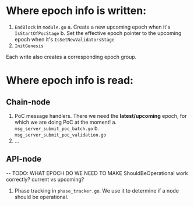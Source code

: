 # Where epoch info is written:

1. `EndBlock` in `module.go`
    a. Create a new upcoming epoch when it's `IsStartOfPocStage`
    b. Set the effective epoch pointer to the upcoming epoch when it's `IsSetNewValidatorsStage`
2. `InitGenesis`

Each write also creates a corresponding epoch group.

# Where epoch info is read:

## Chain-node

1. PoC message handlers. There we need the **latest/upcoming** epoch, for which we are doing PoC at the moment!
   a. `msg_server_submit_poc_batch.go`
   b. `msg_server_submit_poc_validation.go`
2. ...

## API-node

-- TODO: WHAT EPOCH DO WE NEED TO MAKE ShouldBeOperational work correctly? current vs upcoming?

1. Phase tracking in `phase_tracker.go`. We use it to determine if a node should be operational. 
